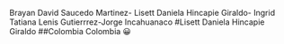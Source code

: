 Brayan David Saucedo Martinez- Lisett Daniela Hincapie Giraldo- Ingrid Tatiana Lenis Gutierrrez-Jorge Incahuanaco
#Lisett Daniela Hincapie Giraldo
##Colombia
Colombia :grinning: 

